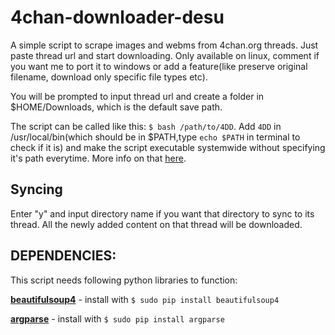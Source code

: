 # 4chan-downloader-desu

A simple script to scrape images and webms from 4chan.org threads. Just paste thread url and start downloading. Only available on linux, comment if you want me to port it to windows or add a feature(like preserve original filename, download only specific file types etc).

You will be prompted to input thread url and create a folder in $HOME/Downloads, which is the default save path.

The script can be called like this: `$ bash /path/to/4DD`.
Add `4DD` in /usr/local/bin(which should be in $PATH,type `echo $PATH` in terminal to check if it is) and make the script executable systemwide without specifying it's path everytime. More info on that [here](https://www.maketecheasier.com/make-scripts-executable-everywhere-linux/).

## Syncing

Enter "y" and input directory name if you want that directory to sync to its thread. All the newly added content on that thread will be downloaded.

## DEPENDENCIES:
This script needs following python libraries to function:

[**beautifulsoup4**](https://pypi.org/project/beautifulsoup4/) - install with `$ sudo pip install beautifulsoup4`

[**argparse**](https://pypi.org/project/argparse/) - install with `$ sudo pip install argparse`
